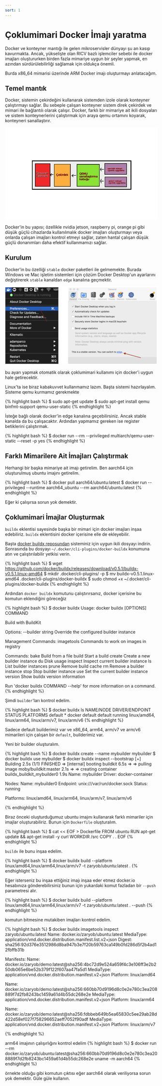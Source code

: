 ```yaml
---
sort: 1
---
```


# Çoklumimari Docker İmajı yaratma

Docker ve konteyner mantığı ile gelen mikroservisler dünyayı şu an kasıp kavurmakta. Ancak, yükselişte olan RICV bazlı işlemciler sebebi ile docker imajları oluştururken birden fazla mimariye uygun bir şeyler yapmak, en azından sürdürülebilirliği sağlamak için oldukça önemli.
 
Burda x86_64 mimarisi üzerinde ARM Docker imajı oluşturmayı anlatacağım.

## Temel mantık

Docker, sistemin çekirdeğini kullanarak sistemden izole olarak konteyner çalıştırmayı sağlar. Bu sebeple çalışan konteyner sistem direk çekirdek ve mimari ile bağlantılı olarak çalışır. Docker, farklı bir mimariye ait ikili dosyaları ve sistem konteynerlerini çalıştırmak için araya qemu ortamını koyarak, konteyneri sanallaştırır.

![Şekil 1](../images/docker/docker_c_mimari_sekil1.png "Docker çoklumimari çalışma şeması")

Docker'in bu yapısı; özellikle nvidia jetson, raspberry pi, orange pi gibi düşük güçlü cihazlarda kullanılmalık docker imajları oluşturmayı veya onlarda çalışan imajları kontrol etmeyi sağlar, zaten hantal çalışan düşük güçlü donanımları daha efektif kullanmamızı sağlar.

## Kurulum

Docker'in bu özelliği `stable` docker paketleri ile gelmemekte. Burada Windows ve Mac işletim sistemleri için çözüm Docker Desktop'un ayarlarını değiştirerek `stable` kanaldan `edge` kanalına geçmektir.

![Şekil 2](../images/docker/docker_c_mimari_sekil2.webp "Docker Desktop")

bu ayarı yapmak otomatik olarak çoklumimari kullanımı için docker'i uygun hale getirecektir.

Linux'ta ise biraz kabakuvvet kullanmamız lazım. 
Başta sistemi hazırlayalım. Sisteme qemu kurmamız gerekmekte

{% highlight bash %}
$ sudo apt-get update
$ sudo apt-get install qemu binfmt-support qemu-user-static 
{% endhighlight %}

İsteğe bağlı olarak docker'in edge kanalına geçebilirsiniz. Ancak stable kanalda da bu çalışacaktır. Ardından yapmamız gereken ise register betiklerini çalıştırmak.

{% highlight bash %}
$ docker run --rm --privileged multiarch/qemu-user-static --reset -p yes
{% endhighlight %}

## Farklı Mimarilere Ait İmajları Çalıştırmak

Herhangi bir başka mimariye ait imajı getirelim. Ben aarch64 için oluşturulmuş ubuntu imajını getirelim.

{% highlight bash %}
$ docker pull aarch64/ubuntu:latest
$ docker run --privileged --runtime aarch64_ubuntu --rm aarch64/ubuntu:latest
{% endhighlight %}

Eğer ki çalışırsa sorun yok demektir.

## Çoklumimari İmajlar Oluşturmak

`buildx` eklentisi sayesinde başka bir mimari için docker imajları inşaa edebiliriz. `buildx` eklentisini docker içerisine elle de ekleyebilir.

Başta [docker buildx reposundan](https://github.com/docker/buildx/releases) sisteminiz için uygun ikili dosyayı indirin. Sonrasında bu dosyayı `~/.docker/cli-plugins/docker-buildx` konumuna atın ve çalıştırılabilir yetkisi verin.

{% highlight bash %}
$ wget https://github.com/docker/buildx/releases/download/v0.5.1/buildx-v0.5.1.linux-amd64
$ mkdir .docker/cli-plugins/ -p
$ mv buildx-v0.5.1.linux-amd64 .docker/cli-plugins/docker-buildx
$ sudo chmod +x ~/.docker/cli-plugins/docker-buildx
{% endhighlight %}

Ardından `docker buildx` komutunu çalıştırırsanız, docker içerisine bu komutun eklendiğini göreceğiz

{% highlight bash %}
$ docker buildx
Usage:  docker buildx [OPTIONS] COMMAND

Build with BuildKit

Options:
      --builder string   Override the configured builder instance

Management Commands:
  imagetools  Commands to work on images in registry

Commands:
  bake        Build from a file
  build       Start a build
  create      Create a new builder instance
  du          Disk usage
  inspect     Inspect current builder instance
  ls          List builder instances
  prune       Remove build cache 
  rm          Remove a builder instance
  stop        Stop builder instance
  use         Set the current builder instance
  version     Show buildx version information 

Run 'docker buildx COMMAND --help' for more information on a command.
{% endhighlight %}

Şimdi `builder`'ları kontrol edelim.

{% highlight bash %}
$ docker buildx ls
NAME/NODE DRIVER/ENDPOINT STATUS  PLATFORMS
default * docker
  default default         running linux/amd64, linux/arm64, linux/arm/v7, linux/arm/v6
{% endhighlight %}

Sadece default builderimiz var ve x86_64, arm64, arm/v7 ve arm/v6  mimarileri için çalışan bir `default`,  builderimiz var.

Yeni bir builder oluşturalım.

{% highlight bash %}
$ docker buildx create --name mybuilder
mybuilder
$ docker buildx use mybuilder
$ docker buildx inspect --bootstrap
[+] Building 2.5s (1/1) FINISHED
 => [internal] booting buildkit                                                   6.5s
 => => pulling image moby/buildkit:master                                         2.1s
 => => creating container buildx_buildkit_mybuilder0                              1.9s
Name:   mybuilder
Driver: docker-container

Nodes:
Name:      mybuilder0
Endpoint:  unix:///var/run/docker.sock
Status:    running

Platforms: linux/amd64, linux/arm64, linux/arm/v7, linux/arm/v6

{% endhighlight %}

Biraz önceki oluşturduğumuz ubuntu imajını kullanarak farklı mimariler için imajlar oluşturabiliriz. Bunun için `Dockerfile` oluşturalım.

{% highlight bash %}
$ cat << EOF > Dockerfile
FROM ubuntu
RUN apt-get update && apt-get install -y curl
WORKDIR /src
COPY . .
EOF
{% endhighlight %}

`buildx` ile bunu inşaa edelim.

{% highlight bash %}
$ docker buildx build --platform linux/amd64,linux/arm64,linux/arm/v7 -t zaryob/ubuntu:latest .
{% endhighlight %}

Eğer isterseniz bu inşaa ettiğiniz imajı inşaa eder etmez docker.io hesabınıza gönderebilirsiniz bunun için yukardaki komut fazladan bir `--push` parametresi alır.

{% highlight bash %}
$ docker buildx build --platform linux/amd64,linux/arm64,linux/arm/v7 -t zaryob/ubuntu:latest . --push
{% endhighlight %}


komutun bitmesine mutakiben imajları kontrol edelim.

{% highlight bash %}
$ docker buildx imagetools inspect zaryob/ubuntu:latest
Name:      docker.io/zaryob/ubuntu:latest
MediaType: application/vnd.docker.distribution.manifest.list.v2+json
Digest:    sha256:92d376e3512986d8ba947b3e7f20b59763ca149b0fd286d5f2b4ad12fbffb31b

Manifests:
  Name:      docker.io/zaryob/demo:latest@sha256:4bc72d9e524a659f4c3e106ff3e2b250db065e6be52b379f122f607aa47fa5d1
  MediaType: application/vnd.docker.distribution.manifest.v2+json
  Platform:  linux/amd64

  Name:      docker.io/zaryob/demo:latest@sha256:660bb70d9196d8c0e2e780c3ea208889f7d2fb8243bc1459a61d4b55dc268e2e
  MediaType: application/vnd.docker.distribution.manifest.v2+json
  Platform:  linux/arm64

  Name:      docker.io/zaryob/demo:latest@sha256:fdbbeb649b5ea65830c5ee29ab28d422d58ef027f758296652aeff7052f90adf
  MediaType: application/vnd.docker.distribution.manifest.v2+json
  Platform:  linux/arm/v7

{% endhighlight %}

arm64 imajının çalışırlığını kontrol edelim 
{% highlight bash %}
$ docker run --rm docker.io/zaryob/ubuntu:latest@sha256:660bb70d9196d8c0e2e780c3ea208889f7d2fb8243bc1459a61d4b55dc268e2e uname -m
aarch64
{% endhighlight %}


örnekte olduğu gibi komutun çıktısı eğer aarch64 olarak veriliyorsa sorun yok demektir. Güle güle kullanın.
